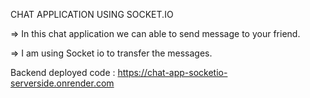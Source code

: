 CHAT APPLICATION USING SOCKET.IO

=> In this chat application we can able to send message to your friend.

=> I am using Socket io to transfer the messages. 

Backend deployed code : https://chat-app-socketio-serverside.onrender.com
